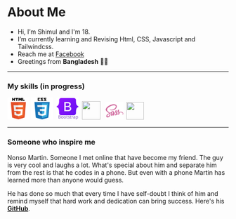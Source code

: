 # About Me

- Hi, I’m Shimul and I'm 18.
- I’m currently learning and Revising Html, CSS, Javascript and Tailwindcss.
- Reach me at [Facebook](https://web.facebook.com/shimulmendes8008/)
- Greetings from **Bangladesh** 👋🏼

<hr>
          
### My skills (in progress)
<p>
<img src="https://raw.githubusercontent.com/devicons/devicon/master/icons/html5/html5-original-wordmark.svg" width="50" height="50">
<img src="https://raw.githubusercontent.com/devicons/devicon/master/icons/css3/css3-original-wordmark.svg" width="50 height="50>&nbsp;
<img src="https://raw.githubusercontent.com/devicons/devicon/master/icons/bootstrap/bootstrap-original-wordmark.svg" width="50 height="50>&nbsp;
<img src="https://www.vectorlogo.zone/logos/tailwindcss/tailwindcss-icon.svg" width="42" height="42"> &nbsp;
<img src="https://github.com/nonso01/nonso01/blob/main/images/sass.png" width="40" height="40">&nbsp;
<img src="https://raw.githubusercontent.com/jmnote/z-icons/master/svg/javascript.svg" width="40" height="40">&nbsp;

<hr>

### Someone who inspire me
Nonso Martin. Someone I met online that have become my friend. The guy is very cool and laughs a lot. What's special about him and separate him from the rest is that he codes in a phone. But even with a phone Martin has learned more than anyone would guess.

He has done so much that every time I have self-doubt I think of him and remind myself that hard work and dedication can bring success.
Here's his [**GitHub**](https://github.com/nonso01).

